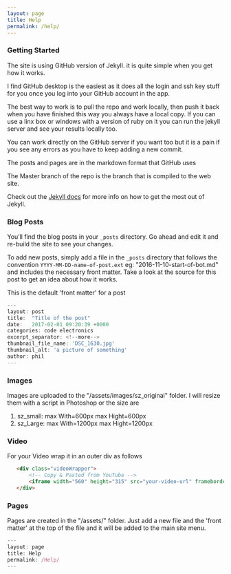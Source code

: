```yaml
---
layout: page
title: Help
permalink: /help/
---
```

### Getting Started 

The site is using GitHub version of Jekyll. it is quite simple when you get how it works.

I find GitHub desktop is the easiest as it does all the login and ssh key stuff for you once you log into your GitHub account in the app.

The best way to work is to pull the repo and work locally,  then push it back when you have finished this way you always have a local copy. If you can use a linx box or windows with a version of ruby on it you can run the jekyll server and see your results locally too.

You can work directly on the GitHub server if you want too but it is a pain if you see any errors as you have to keep adding a new commit.

The posts and pages are in the markdown format that GitHub uses

The Master branch of the repo is the branch that is compiled to the web site.



Check out the [Jekyll docs][jekyll-docs] for more info on how to get the most out of Jekyll. 

[jekyll-docs]: https://jekyllrb.com/docs/home


### Blog Posts
You’ll find the blog posts in your `_posts` directory. Go ahead and edit it and re-build the site to see your changes. 

To add new posts, simply add a file in the `_posts` directory that follows the convention `YYYY-MM-DD-name-of-post.ext` eg: "2016-11-10-start-of-bot.md" and includes the necessary front matter. Take a look at the source for this post to get an idea about how it works.

This is the default 'front matter' for a post
```javascript
---
layout: post
title:  "Title of the post"
date:   2017-02-01 09:20:39 +0000
categories: code electronics
excerpt_separator: <!--more-->
thumbnail_file_name: 'DSC_1630.jpg'
thumbnail_alt: 'a picture of something'
author: phil
---
```

### Images

Images are uploaded to the "/assets/images/sz_original" folder.
I will resize them with a script in Photoshop or the size are

1. sz_small: max With=600px max Hight=600px 
1. sz_Large: max With=1200px max Hight=1200px 


### Video

For your Video wrap it in an outer div as follows

```html
   <div class="videoWrapper">
       <!-- Copy & Pasted from YouTube -->
       <iframe width="560" height="315" src="your-video-url" frameborder="0" allowfullscreen></iframe>
   </div>
```



### Pages 

Pages are created in the "/assets/" folder. Just add a new file and the 'front matter' at the top of the file and it will be added to the main site menu.

```javascript
---
layout: page
title: Help
permalink: /Help/
---
```


